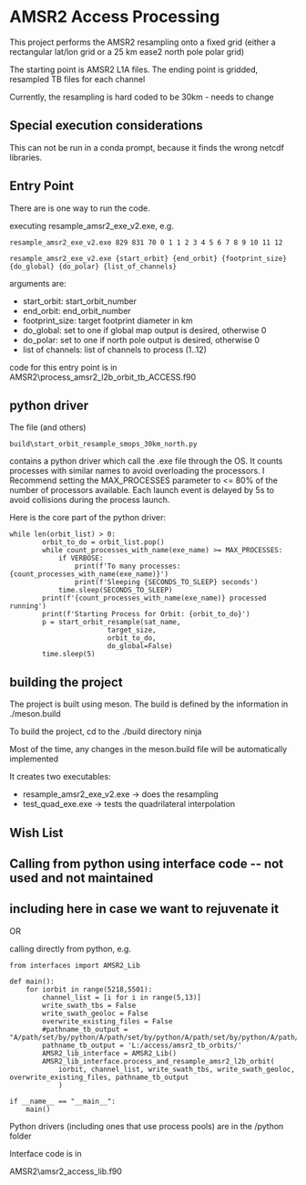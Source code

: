 # AMSR2 Access Processing
This project performs the AMSR2 resampling onto a fixed grid (either a rectangular lat/lon grid or a 25 km ease2 north pole polar grid)

The starting point is AMSR2 L1A files.
The ending point is gridded, resampled TB files for each channel

Currently, the resampling is hard coded to be 30km - needs to change

## Special execution considerations
This can not be run in a conda prompt, because it finds the wrong netcdf libraries.

## Entry Point
There are is one way to run the code.

executing resample_amsr2_exe_v2.exe, e.g.

~~~
resample_amsr2_exe_v2.exe 829 831 70 0 1 1 2 3 4 5 6 7 8 9 10 11 12

resample_amsr2_exe_v2.exe {start_orbit} {end_orbit} {footprint_size} {do_global} {do_polar} {list_of_channels} 
~~~
arguments are:
* start_orbit:  start_orbit_number
* end_orbit: end_orbit_number
* footprint_size: target footprint diameter in km
* do_global: set to one if global map output is desired, otherwise 0
* do_polar: set to one if north pole output is desired, otherwise 0
* list of channels: list of channels to process (1..12)

code for this entry point is in 
AMSR2\process_amsr2_l2b_orbit_tb_ACCESS.f90

## python driver

The file (and others)
~~~
build\start_orbit_resample_smops_30km_north.py
~~~
contains a python driver which call the .exe file through the OS.  It counts processes with similar names to avoid overloading the processors. I Recommend setting the MAX_PROCESSES parameter to <= 80% of the number of processors available.  Each launch event is delayed by 5s to avoid collisions during the process launch.

Here is the core part of the python driver:
~~~
while len(orbit_list) > 0:
        orbit_to_do = orbit_list.pop()
        while count_processes_with_name(exe_name) >= MAX_PROCESSES:
            if VERBOSE:
                print(f'To many processes: {count_processes_with_name(exe_name)}')
                print(f'Sleeping {SECONDS_TO_SLEEP} seconds')
            time.sleep(SECONDS_TO_SLEEP)
        print(f'{count_processes_with_name(exe_name)} processed running')
        print(f'Starting Process for Orbit: {orbit_to_do}')
        p = start_orbit_resample(sat_name,
                        target_size,
                        orbit_to_do,
                        do_global=False)
        time.sleep(5)
~~~



## building the project

The project is built using meson.
The build is defined by the information in ./meson.build

To build the project, cd to the ./build directory
ninja

Most of the time, any changes in the meson.build file will be automatically implemented

It creates two executables:
- resample_amsr2_exe_v2.exe -> does the resampling
- test_quad_exe.exe -> tests the quadrilateral interpolation


## Wish List




## Calling from python using interface code -- not used and not maintained
## including here in case we want to rejuvenate it

OR

calling directly from python, e.g.

~~~
from interfaces import AMSR2_Lib

def main():
    for iorbit in range(5218,5501):
        channel_list = [i for i in range(5,13)]
        write_swath_tbs = False
        write_swath_geoloc = False
        overwrite_existing_files = False
        #pathname_tb_output = "A/path/set/by/python/A/path/set/by/python/A/path/set/by/python/A/path/set/by/python"
        pathname_tb_output = 'L:/access/amsr2_tb_orbits/'
        AMSR2_lib_interface = AMSR2_Lib()
        AMSR2_lib_interface.process_and_resample_amsr2_l2b_orbit(
            iorbit, channel_list, write_swath_tbs, write_swath_geoloc, overwrite_existing_files, pathname_tb_output
            )
  
if __name__ == "__main__":
    main()
~~~

Python drivers (including ones that use process pools) are in the /python folder

Interface code is in 

AMSR2\amsr2_access_lib.f90

